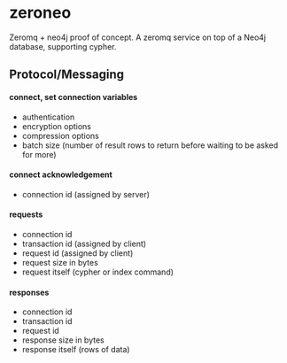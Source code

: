 zeroneo
=======
Zeromq + neo4j proof of concept. A zeromq service on top of a Neo4j database, supporting cypher.

## Protocol/Messaging

#### connect, set connection variables

* authentication
* encryption options
* compression options
* batch size (number of result rows to return before waiting to be asked for more)

#### connect acknowledgement

* connection id (assigned by server)

#### requests

* connection id
* transaction id (assigned by client)
* request id (assigned by client)
* request size in bytes
* request itself (cypher or index command)

#### responses

* connection id
* transaction id
* request id
* response size in bytes
* response itself (rows of data)